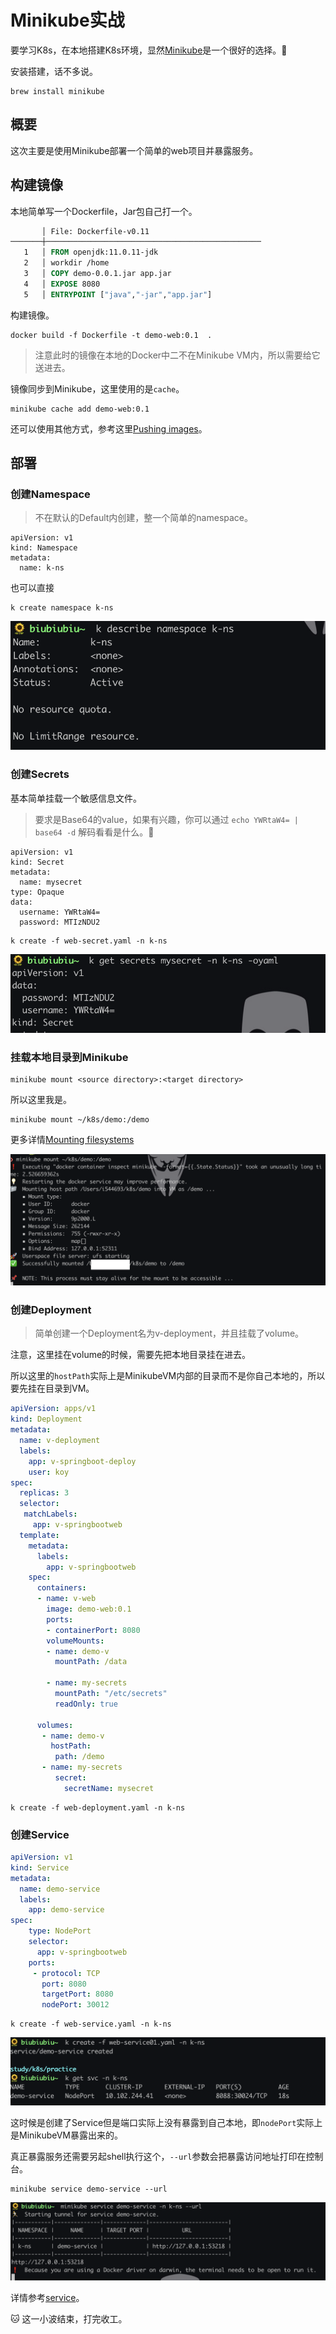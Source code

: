# Minikube实战

要学习K8s，在本地搭建K8s环境，显然[Minikube](https://minikube.sigs.k8s.io/docs/)是一个很好的选择。:rocket:

安装搭建，话不多说。

```shell
brew install minikube
```



## 概要

这次主要是使用Minikube部署一个简单的web项目并暴露服务。

## 构建镜像

本地简单写一个Dockerfile，Jar包自己打一个。

```dockerfile
       │ File: Dockerfile-v0.11
───────┼────────────────────────────────────────────────
   1   │ FROM openjdk:11.0.11-jdk
   2   │ workdir /home
   3   │ COPY demo-0.0.1.jar app.jar
   4   │ EXPOSE 8080
   5   │ ENTRYPOINT ["java","-jar","app.jar"]
```

构建镜像。

```shell
docker build -f Dockerfile -t demo-web:0.1  .
```

> 注意此时的镜像在本地的Docker中二不在Minikube VM内，所以需要给它送进去。

镜像同步到Minikube，这里使用的是`cache`。

```she
minikube cache add demo-web:0.1
```

还可以使用其他方式，参考这里[Pushing images](https://minikube.sigs.k8s.io/docs/handbook/pushing/)。



## 部署

### 创建Namespace

> 不在默认的Default内创建，整一个简单的namespace。

```yam
apiVersion: v1
kind: Namespace
metadata:
  name: k-ns
```

也可以直接

```
k create namespace k-ns
```

 ![](../_media/k8s/20210529-01.png)


### 创建Secrets

基本简单挂载一个敏感信息文件。

> 要求是Base64的value，如果有兴趣，你可以通过 `echo YWRtaW4= | base64 -d` 解码看看是什么。:dog:

```shell
apiVersion: v1
kind: Secret
metadata:
  name: mysecret
type: Opaque
data:
  username: YWRtaW4=
  password: MTIzNDU2
```



```she
k create -f web-secret.yaml -n k-ns
```

![](../_media/k8s/20210529-02.png)

### 挂载本地目录到Minikube

```
minikube mount <source directory>:<target directory>
```

所以这里我是。

```
minikube mount ~/k8s/demo:/demo
```

更多详情[Mounting filesystems](https://minikube.sigs.k8s.io/docs/handbook/mount/)

![](../_media/k8s/20210529-03.png)



### 创建Deployment

> 简单创建一个Deployment名为v-deployment，并且挂载了volume。

注意，这里挂在volume的时候，需要先把本地目录挂在进去。

所以这里的`hostPath`实际上是MinikubeVM内部的目录而不是你自己本地的，所以要先挂在目录到VM。


```yaml
apiVersion: apps/v1
kind: Deployment
metadata:
  name: v-deployment
  labels:
    app: v-springboot-deploy
    user: koy
spec:
  replicas: 3
  selector:
   matchLabels:
     app: v-springbootweb
  template:
    metadata:
      labels:
        app: v-springbootweb
    spec:
      containers:
      - name: v-web
        image: demo-web:0.1
        ports:
        - containerPort: 8080
        volumeMounts:
        - name: demo-v
          mountPath: /data
          
        - name: my-secrets
          mountPath: "/etc/secrets"
          readOnly: true

      volumes:
       - name: demo-v
         hostPath:
          path: /demo
       - name: my-secrets
          secret:
            secretName: mysecret
```



```shell
k create -f web-deployment.yaml -n k-ns
```



###  创建Service

```yaml
apiVersion: v1
kind: Service
metadata:
  name: demo-service
  labels:
    app: demo-service
spec:
    type: NodePort
    selector:
      app: v-springbootweb
    ports:
     - protocol: TCP
       port: 8080
       targetPort: 8080
       nodePort: 30012
```

```she
k create -f web-service.yaml -n k-ns
```

![](../_media/k8s/20210529-04.png)

这时候是创建了Service但是端口实际上没有暴露到自己本地，即`nodePort`实际上是MinikubeVM暴露出来的。

真正暴露服务还需要另起shell执行这个，`--url`参数会把暴露访问地址打印在控制台。

```shell
minikube service demo-service --url
```

![](../_media/k8s/20210529-05.png)

详情参考[service](https://minikube.sigs.k8s.io/docs/commands/service/)。



:cat: 这一小波结束，打完收工。​

